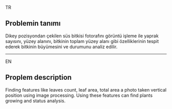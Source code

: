 TR
## Problemin tanımı
Dikey pozisyondan çekilen süs bitkisi fotorafını görüntü işleme ile yaprak sayısını, yüzey alanını, bitkinin toplam yüzey alanı gibi özelliklerinin tespit ederek bitkinin büyümesini ve durumunu analiz edilir.

----
EN
## Proplem description
Finding features like leaves count, leaf area, total area a photo taken vertical position using image processing. Using these features can find plants growing and status analysis.
